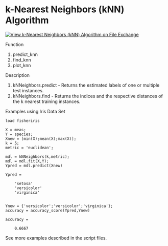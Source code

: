 # k-Nearest Neighbors (kNN) Algorithm

[![View k-Nearest Neighbors (kNN) Algorithm on File Exchange](https://www.mathworks.com/matlabcentral/images/matlab-file-exchange.svg)](https://www.mathworks.com/matlabcentral/fileexchange/67018-k-nearest-neighbors-knn-algorithm)

Function 
1. predict_knn
2. find_knn
3. plot_knn

Description 
1. kNNeighbors.predict - Returns the estimated labels of one or multiple test instances.
2. kNNeighbors.find - Returns the indices and the respective distances of the k nearest training instances.

Examples using Iris Data Set

    load fisheriris
    
    X = meas;
    Y = species;
    Xnew = [min(X);mean(X);max(X)];
    k = 5;
    metric = 'euclidean';
    
    mdl = kNNeighbors(k,metric);
    mdl = mdl.fit(X,Y);
    Ypred = mdl.predict(Xnew)
    
    Ypred =
    
        'setosa'
        'versicolor'
        'virginica'
        
        
    Ynew = {'versicolor';'versicolor';'virginica'};
    accuracy = accuracy_score(Ypred,Ynew)
    
    accuracy =
    
        0.6667

See more examples described in the script files.
